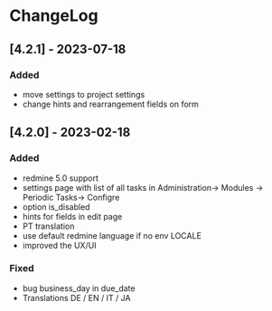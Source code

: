 # ChangeLog

## [4.2.1] - 2023-07-18

### Added

- move settings to project settings
- change hints and rearrangement fields on form

## [4.2.0] - 2023-02-18

### Added

- redmine 5.0 support
- settings page with list of all tasks in Administration-> Modules -> Periodic Tasks-> Configre
- option is_disabled
- hints for fields in edit page
- PT translation
- use default redmine language if no env LOCALE
- improved the UX/UI


### Fixed

- bug business_day in due_date
- Translations DE / EN / IT / JA

 
